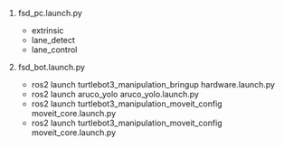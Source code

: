 1. fsd_pc.launch.py
    - extrinsic
    - lane_detect
    - lane_control

2. fsd_bot.launch.py
    - ros2 launch turtlebot3_manipulation_bringup hardware.launch.py
    - ros2 launch aruco_yolo aruco_yolo.launch.py
    - ros2 launch turtlebot3_manipulation_moveit_config moveit_core.launch.py
    - ros2 launch turtlebot3_manipulation_moveit_config moveit_core.launch.py